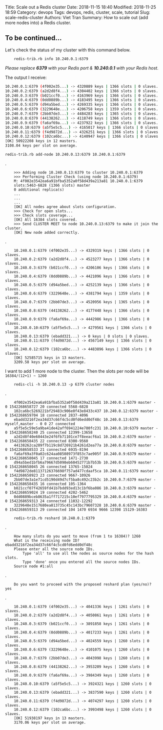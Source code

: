 Title: Scale out a Redis cluster
Date: 2018-11-15 18:40
Modified: 2018-11-25 18:59
Category: devops
Tags: devops, redis, cluster, scale, tutorial
Slug: scale-redis-cluster
Authors: Viet Tran
Summary: How to scale out (add more nodes into) a Redis cluster.

## To be continued...

Let's check the status of my cluster with this command below.

        redis-trib.rb info 10.240.0.1:6379

*Please replace **6379** with your Redis port & **10.240.0.1** with your Redis host.*

The output I receive:

```bash
10.240.0.1:6379 (4f002e35...) -> 4320889 keys | 1366 slots | 0 slaves.
10.240.0.2:6379 (a2d2d8f4...) -> 4304402 keys | 1366 slots | 0 slaves.
10.240.0.3:6379 (b021ccf0...) -> 4163969 keys | 1366 slots | 0 slaves.
10.240.0.4:6379 (0dd0889b...) -> 4183495 keys | 1366 slots | 0 slaves.
10.240.0.5:6379 (d94a5bed...) -> 4269335 keys | 1366 slots | 0 slaves.
10.240.0.6:6379 (3229648e...) -> 4206758 keys | 1359 slots | 0 slaves.
10.240.0.7:6379 (2bb07de3...) -> 4484283 keys | 1365 slots | 0 slaves.
10.240.0.8:6379 (44138262...) -> 4118749 keys | 1366 slots | 0 slaves.
10.240.0.9:6379 (fa6af69a...) -> 4237922 keys | 1366 slots | 0 slaves.
10.240.0.10:6379 (a5f5e5c5...) -> 4165017 keys | 1366 slots | 0 slaves.
10.240.0.11:6379 (f4d9872d...) -> 4326251 keys | 1366 slots | 0 slaves.
10.240.0.12:6379 (102ca6bc...) -> 4140947 keys | 1366 slots | 0 slaves.
[OK] 50922208 keys in 12 masters.
3108.04 keys per slot on average.
```


~~~~shell
redis-trib.rb add-node 10.240.0.13:6379 10.240.0.1:6379
~~~~
.

        >>> Adding node 10.240.0.13:6379 to cluster 10.240.0.1:6379
        >>> Performing Cluster Check (using node 10.240.0.1:6379)
        M: 4f002e3542ea6a91bfba5352a0f58d439a213a81 10.240.0.1:6379
        slots:5463-6828 (1366 slots) master
        0 additional replica(s)
        ...
        ...
        ...
        [OK] All nodes agree about slots configuration.
        >>> Check for open slots...
        >>> Check slots coverage...
        [OK] All 16384 slots covered.
        >>> Send CLUSTER MEET to node 10.240.0.13:6379 to make it join the cluster.
        [OK] New node added correctly.

.

        10.240.0.1:6379 (4f002e35...) -> 4329319 keys | 1366 slots | 0 slaves.
        10.240.0.2:6379 (a2d2d8f4...) -> 4523277 keys | 1366 slots | 0 slaves.
        10.240.0.3:6379 (b021ccf0...) -> 4206106 keys | 1366 slots | 0 slaves.
        10.240.0.4:6379 (0dd0889b...) -> 4421096 keys | 1366 slots | 0 slaves.
        10.240.0.5:6379 (d94a5bed...) -> 4252139 keys | 1366 slots | 0 slaves.
        10.240.0.6:6379 (3229648e...) -> 4381794 keys | 1359 slots | 0 slaves.
        10.240.0.7:6379 (2bb07de3...) -> 4520956 keys | 1365 slots | 0 slaves.
        10.240.0.8:6379 (44138262...) -> 4177448 keys | 1366 slots | 0 slaves.
        10.240.0.9:6379 (fa6af69a...) -> 4442986 keys | 1366 slots | 0 slaves.
        10.240.0.10:6379 (a5f5e5c5...) -> 4279561 keys | 1366 slots | 0 slaves.
        10.240.0.13:6379 (ebadd321...) -> 0 keys | 0 slots | 0 slaves.
        10.240.0.11:6379 (f4d9872d...) -> 4567149 keys | 1366 slots | 0 slaves.
        10.240.0.12:6379 (102ca6bc...) -> 4483896 keys | 1366 slots | 0 slaves.
        [OK] 52585715 keys in 13 masters.
        3209.58 keys per slot on average.

I want to add 1 more node to the cluster. Then the slots per node will be `16384/(12+1) ~ 1260`

        redis-cli -h 10.240.0.13 -p 6379 cluster nodes

.

        4f002e3542ea6a91bfba5352a0f58d439a213a81 10.240.0.1:6379 master - 0 1542268658727 20 connected 5568-6828
        102ca6bc5269221bf29483c906e0f43e8433c437 10.240.0.12:6379 master - 0 1542268659704 18 connected 2837-4096
        ebadd3216f2ea34d37c66f4c5cd0fd6edd0df48c 10.240.0.13:6379 myself,master - 0 0 27 connected
        a5f5e5c59e5a9ba41de42aff6941224e780fc231 10.240.0.10:6379 master - 0 1542268658240 25 connected 12399-13658
        a2d2d8f40e60443e24f6fb71101ce7f8eeacf6a1 10.240.0.2:6379 master - 0 1542268658435 22 connected 8300-9560
        44138262ca209f7b119c8d726921b4261d2ea77a 10.240.0.8:6379 master - 0 1542268658533 21 connected 6935-8194
        fa6af69a3f0a02c624aa08508973f853c7ae905f 10.240.0.9:6379 master - 0 1542268658045 17 connected 1471-2730
        d94a5bed1bfb6a79667d5098eb60452771b7b53b 10.240.0.5:6379 master - 0 1542268658045 26 connected 13765-15024
        f4d9872de81137126376698f757ad477cdaaf5ca 10.240.0.11:6379 master - 0 1542268658923 23 connected 9667-10926
        2bb07de3a1e71cd5190d49d7cf5ba8c492c23b2c 10.240.0.7:6379 master - 0 1542268658435 16 connected 105-1364
        b021ccf07f42659fd41b7bdd93ed13c1bf6ba086 10.240.0.3:6379 master - 0 1542268659024 19 connected 4202-5462
        0dd0889bceb8635a1ff717215c10ef7977795329 10.240.0.4:6379 master - 0 1542268659313 24 connected 11032-12292
        3229648e1517680ea813735c45c143bc79607328 10.240.0.6:6379 master - 0 1542268659313 29 connected 104 1470 6934 9666 12398 15129-16383

        redis-trib.rb reshard 10.240.0.1:6379

.

        How many slots do you want to move (from 1 to 16384)? 1260
        What is the receiving node ID? ebadd3216f2ea34d37c66f4c5cd0fd6edd0df48c
        Please enter all the source node IDs.
            Type 'all' to use all the nodes as source nodes for the hash slots.
            Type 'done' once you entered all the source nodes IDs.
        Source node #1:all

.

        Do you want to proceed with the proposed reshard plan (yes/no)? yes

.

        10.240.0.1:6379 (4f002e35...) -> 4041336 keys | 1261 slots | 0 slaves.
        10.240.0.2:6379 (a2d2d8f4...) -> 4050861 keys | 1261 slots | 0 slaves.
        10.240.0.3:6379 (b021ccf0...) -> 3891858 keys | 1261 slots | 0 slaves.
        10.240.0.4:6379 (0dd0889b...) -> 4017233 keys | 1261 slots | 0 slaves.
        10.240.0.5:6379 (d94a5bed...) -> 4024559 keys | 1260 slots | 0 slaves.
        10.240.0.6:6379 (3229648e...) -> 4101075 keys | 1260 slots | 0 slaves.
        10.240.0.7:6379 (2bb07de3...) -> 4043998 keys | 1260 slots | 0 slaves.
        10.240.0.8:6379 (44138262...) -> 3953209 keys | 1260 slots | 0 slaves.
        10.240.0.9:6379 (fa6af69a...) -> 3984349 keys | 1260 slots | 0 slaves.
        10.240.0.10:6379 (a5f5e5c5...) -> 3924321 keys | 1260 slots | 0 slaves.
        10.240.0.13:6379 (ebadd321...) -> 3837590 keys | 1260 slots | 0 slaves.
        10.240.0.11:6379 (f4d9872d...) -> 4074297 keys | 1260 slots | 0 slaves.
        10.240.0.12:6379 (102ca6bc...) -> 3993498 keys | 1260 slots | 0 slaves.
        [OK] 51938197 keys in 13 masters.
        3170.06 keys per slot on average.